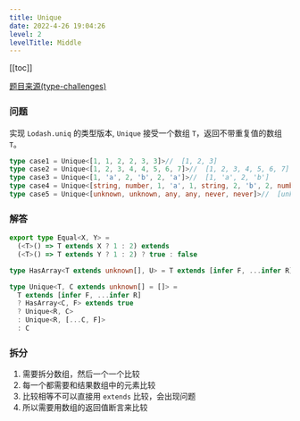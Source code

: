 ```yaml
---
title: Unique 
date: 2022-4-26 19:04:26
level: 2
levelTitle: Middle
---
```


[[toc]]

[题目来源(type-challenges)](https://github.com/type-challenges/type-challenges/blob/main/questions/05360-medium-unique/README.md)

### 问题

实现 `Lodash.uniq` 的类型版本, `Unique` 接受一个数组 `T`，返回不带重复值的数组 `T`。

```typescript
type case1 = Unique<[1, 1, 2, 2, 3, 3]>//  [1, 2, 3]
type case2 = Unique<[1, 2, 3, 4, 4, 5, 6, 7]>//  [1, 2, 3, 4, 5, 6, 7]
type case3 = Unique<[1, 'a', 2, 'b', 2, 'a']>//  [1, 'a', 2, 'b']
type case4 = Unique<[string, number, 1, 'a', 1, string, 2, 'b', 2, number]>//  [string, number, 1, 'a', 2, 'b']
type case5 = Unique<[unknown, unknown, any, any, never, never]>//  [unknown, any, never]
```

### 解答

```typescript
export type Equal<X, Y> =
  (<T>() => T extends X ? 1 : 2) extends
  (<T>() => T extends Y ? 1 : 2) ? true : false

type HasArray<T extends unknown[], U> = T extends [infer F, ...infer R] ? Equal<F, U> extends true ? true : HasArray<R, U> : false

type Unique<T, C extends unknown[] = []> =
  T extends [infer F, ...infer R]
  ? HasArray<C, F> extends true
  ? Unique<R, C>
  : Unique<R, [...C, F]>
  : C
```

### 拆分
1. 需要拆分数组，然后一个一个比较
2. 每一个都需要和结果数组中的元素比较
3. 比较相等不可以直接用 `extends` 比较，会出现问题
4. 所以需要用数组的返回值断言来比较
